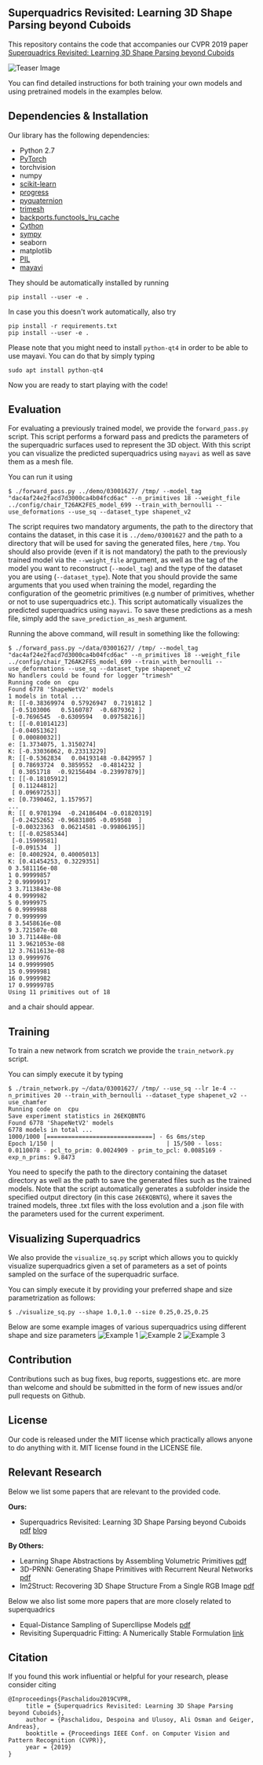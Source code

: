## Superquadrics Revisited: Learning 3D Shape Parsing beyond Cuboids

This repository contains the code that accompanies our CVPR 2019 paper
[Superquadrics Revisited: Learning 3D Shape Parsing beyond Cuboids](https://arxiv.org/pdf/1904.09970.pdf)

![Teaser Image](https://avg.is.tuebingen.mpg.de/uploads/publication/image/22555/superquadrics_parsing.png)

You can find detailed instructions for both training your own models and using
pretrained models in the examples below.

Dependencies & Installation
----------------------------

Our library has the following dependencies:

- Python 2.7
- [PyTorch](https://pytorch.org/get-started/locally/)
- torchvision
- numpy
- [scikit-learn](https://scikit-learn.org/stable/install.html)
- [progress](https://pypi.org/project/progress/)
- [pyquaternion](http://kieranwynn.github.io/pyquaternion/)
- [trimesh](https://github.com/mikedh/trimesh)
- [backports.functools_lru_cache](https://pypi.org/project/backports.functools_lru_cache/)
- [Cython](https://cython.readthedocs.io/en/latest/src/quickstart/install.html)
- [sympy](https://pypi.org/project/sympy/)
- seaborn
- matplotlib
- [PIL](https://pillow.readthedocs.io/en/stable/installation.html#basic-installation)
- [mayavi](https://docs.enthought.com/mayavi/mayavi/installation.html#installing-with-pip)

They should be automatically installed by running
```
pip install --user -e .
```

In case you this doesn't work automatically, also try
```
pip install -r requirements.txt
pip install --user -e .
```

Please note that you might need to install `python-qt4` in order to be able to
use mayavi. You can do that by simply typing
```
sudo apt install python-qt4
```
Now you are ready to start playing with the code!

Evaluation
----------

For evaluating a previously trained model, we provide the `forward_pass.py`
script. This script performs a forward pass and predicts the parameters of the
superquadric surfaces used to represent the 3D object. With this script you can
visualize the predicted superquadrics using `mayavi` as well as save them as a
mesh file.

You can run it using
```
$ ./forward_pass.py ../demo/03001627/ /tmp/ --model_tag "dac4af24e2facd7d3000ca4b04fcd6ac" --n_primitives 18 --weight_file ../config/chair_T26AK2FES_model_699 --train_with_bernoulli --use_deformations --use_sq --dataset_type shapenet_v2
```

The script requires two mandatory arguments, the path to the directory that
contains the dataset, in this case it is `../demo/03001627` and the path to a
directory that will be used for saving the generated files, here `/tmp`. You
should also provide (even if it is not mandatory) the path to the previously
trained model via the `--weight_file` argument, as well as the tag of the model
you want to reconstruct (`--model_tag`) and the type of the dataset you are
using (`--dataset_type`). Note that you should provide the same arguments that
you used when training the model, regarding the configuration of the geometric
primitives (e.g number of primitives, whether or not to use superquadrics
etc.). This script automatically visualizes the predicted superquadrics using
`mayavi`. To save these predictions as a mesh file, simply add the
`save_prediction_as_mesh` argument.

Running the above command, will result in something like the following:
```
$ ./forward_pass.py ~/data/03001627/ /tmp/ --model_tag "dac4af24e2facd7d3000ca4b04fcd6ac" --n_primitives 18 --weight_file ../config/chair_T26AK2FES_model_699 --train_with_bernoulli --use_deformations --use_sq --dataset_type shapenet_v2
No handlers could be found for logger "trimesh"
Running code on  cpu
Found 6778 'ShapeNetV2' models
1 models in total ...
R: [[-0.38369974  0.57926947  0.7191812 ]
 [-0.5103006   0.5160787  -0.6879362 ]
 [-0.7696545  -0.6309594   0.09758216]]
t: [[-0.01014123]
 [-0.04051362]
 [ 0.00080032]]
e: [1.3734075, 1.3150274]
K: [-0.33036062, 0.23313229]
R: [[-0.5362834   0.04193148 -0.8429957 ]
 [ 0.78693724  0.3859552  -0.4814232 ]
 [ 0.3051718  -0.92156404 -0.23997879]]
t: [[-0.18105912]
 [ 0.11244812]
 [ 0.09697253]]
e: [0.7390462, 1.157957]
...
R: [[ 0.9701394  -0.24186404 -0.01820319]
 [-0.24252652 -0.96831805 -0.059508  ]
 [-0.00323363  0.06214581 -0.99806195]]
t: [[-0.02585344]
 [-0.15909581]
 [-0.091534  ]]
e: [0.4002924, 0.40005013]
K: [0.41454253, 0.3229351]
0 3.581116e-08
1 0.99999857
2 0.99999917
3 3.7113843e-08
4 0.9999982
5 0.9999975
6 0.9999988
7 0.9999999
8 3.5458616e-08
9 3.721507e-08
10 3.711448e-08
11 3.9621053e-08
12 3.7611613e-08
13 0.9999976
14 0.99999905
15 0.9999981
16 0.9999982
17 0.99999785
Using 11 primitives out of 18
```
and a chair should appear.

Training
--------

To train a new network from scratch we provide the `train_network.py` script.

You can simply execute it by typing
```
$ ./train_network.py ~/data/03001627/ /tmp/ --use_sq --lr 1e-4 --n_primitives 20 --train_with_bernoulli --dataset_type shapenet_v2 --use_chamfer
Running code on  cpu
Save experiment statistics in 26EKQBNTG
Found 6778 'ShapeNetV2' models
6778 models in total ...
1000/1000 [==============================] - 6s 6ms/step
Epoch 1/150 |                                | 15/500 - loss: 0.0110078 - pcl_to_prim: 0.0024909 - prim_to_pcl: 0.0085169 - exp_n_prims: 9.8473

```

You need to specify the path to the directory containing the dataset directory
as well as the path to save the generated files such as the trained models.
Note that the script automatically generates a subfolder inside the specified
output directory (in this case `26EKQBNTG`), where it saves the trained models,
three .txt files with the loss evolution and a .json file with the parameters
used for the current experiment.

Visualizing Superquadrics
-------------------------

We also provide the `visualize_sq.py` script which allows you to quickly
visualize superquadrics given a set of parameters as a set of points sampled on
the surface of the superquadric surface.

You can simply execute it by providing your preferred shape and size parametrization as follows:
```
$ ./visualize_sq.py --shape 1.0,1.0 --size 0.25,0.25,0.25
```
Below are some example images of various superquadrics using different shape
and size parameters
![Example 1](img/00.png)
![Example 2](img/01.png)
![Example 3](img/02.png)


Contribution
------------
Contributions such as bug fixes, bug reports, suggestions etc. are more than
welcome and should be submitted in the form of new issues and/or pull requests
on Github.

License
-------
Our code is released under the MIT license which practically allows anyone to do anything with it.
MIT license found in the LICENSE file.


Relevant Research
------------------
Below we list some papers that are relevant to the provided code.

**Ours:**
- Superquadrics Revisited: Learning 3D Shape Parsing beyond Cuboids [pdf](https://arxiv.org/pdf/1904.09970.pdf) [blog](https://autonomousvision.github.io/superquadrics-revisited/)

**By Others:**
- Learning Shape Abstractions by Assembling Volumetric Primitives [pdf](https://arxiv.org/pdf/1612.00404.pdf)
- 3D-PRNN: Generating Shape Primitives with Recurrent Neural Networks [pdf](https://arxiv.org/abs/1708.01648.pdf)
- Im2Struct: Recovering 3D Shape Structure From a Single RGB Image [pdf](http://openaccess.thecvf.com/content_cvpr_2018/html/Niu_Im2Struct_Recovering_3D_CVPR_2018_paper.pdf)

Below we also list some more papers that are more closely related to superquadrics
- Equal-Distance Sampling of Supercllipse Models [pdf](https://pdfs.semanticscholar.org/3e6f/f812b392f9eb70915b3c16e7bfbd57df379d.pdf)
- Revisiting Superquadric Fitting: A Numerically Stable Formulation [link](https://ieeexplore.ieee.org/document/8128485)


Citation
--------
If you found this work influential or helpful for your research, please consider citing

```
@Inproceedings{Paschalidou2019CVPR,
     title = {Superquadrics Revisited: Learning 3D Shape Parsing beyond Cuboids},
     author = {Paschalidou, Despoina and Ulusoy, Ali Osman and Geiger, Andreas},
     booktitle = {Proceedings IEEE Conf. on Computer Vision and Pattern Recognition (CVPR)},
     year = {2019}
}
```
